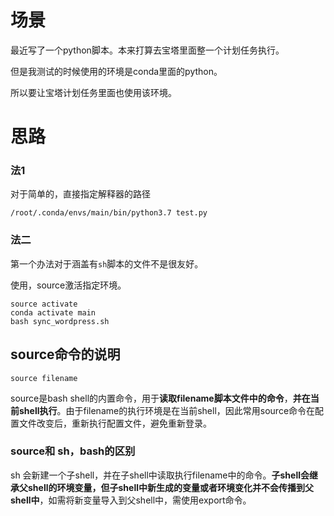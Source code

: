 # 场景

最近写了一个python脚本。本来打算去宝塔里面整一个计划任务执行。

但是我测试的时候使用的环境是conda里面的python。

所以要让宝塔计划任务里面也使用该环境。



# 思路

### 法1

对于简单的，直接指定解释器的路径

```
/root/.conda/envs/main/bin/python3.7 test.py
```



### 法二

第一个办法对于涵盖有`sh`脚本的文件不是很友好。

使用，source激活指定环境。

```
source activate
conda activate main
bash sync_wordpress.sh 
```







## source命令的说明

`source filename`

source是bash shell的内置命令，用于**读取filename脚本文件中的命令**，**并在当前shell执行**。由于filename的执行环境是在当前shell，因此常用source命令在配置文件改变后，重新执行配置文件，避免重新登录。



### source和 sh，bash的区别

sh 会新建一个子shell，并在子shell中读取执行filename中的命令。**子shell会继承父shell的环境变量，但子shell中新生成的变量或者环境变化并不会传播到父shell中**，如需将新变量导入到父shell中，需使用export命令。



